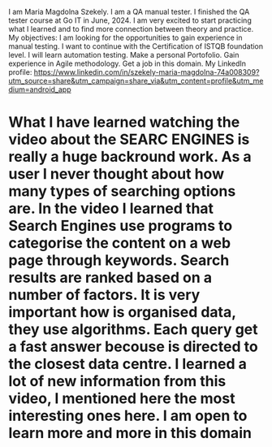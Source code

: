 I am Maria Magdolna Szekely. I am a QA manual tester. I finished the QA tester course at Go IT in June, 2024. I am very excited to start practicing what I learned and to find more connection between theory and practice.
My objectives:
I am looking for the opportunities to gain experience in manual testing.
I want to continue with the Certification of ISTQB foundation level.
I will learn automation testing.
Make a personal Portofolio.
Gain experience in Agile methodology.
Get a job in this domain.
My LinkedIn profile:
https://www.linkedin.com/in/szekely-maria-magdolna-74a008309?utm_source=share&utm_campaign=share_via&utm_content=profile&utm_medium=android_app

What I have learned watching the video about the SEARC ENGINES is really a huge backround work. As a user I never thought about how many types of searching options are. In the video I learned that Search Engines use programs to categorise the content on a web page through keywords. Search results are ranked based on a number of factors. It is very important how is organised data, they use algorithms. Each query get a fast answer becouse is directed to the closest data centre.
I learned a lot of new information from this video, I mentioned here the most interesting ones here.
I am open to learn more and more in this domain
=======

